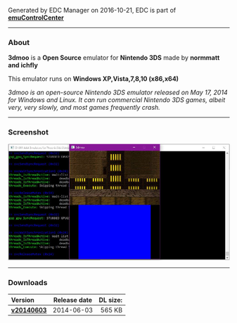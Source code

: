 Generated by EDC Manager on 2016-10-21, EDC is part of [**emuControlCenter**](https://github.com/PhoenixInteractiveNL/emuControlCenter/wiki)
***
### About
**3dmoo** is a **Open Source** emulator for **Nintendo 3DS** made by **normmatt and ichfly**

This emulator runs on **Windows XP,Vista,7,8,10 (x86,x64)**

_3dmoo is an open-source Nintendo 3DS emulator released on May 17, 2014 for Windows and Linux. It can run commercial Nintendo 3DS games, albeit very, very slowly, and most games frequently crash._
***
### Screenshot
![](https://raw.githubusercontent.com/PhoenixInteractiveNL/edc-masterhook/master/downloadhooks/3dmoo/3dmoo_screen.jpg)
***
### Downloads
| Version | Release date  | DL size:   |
|:--------|:-------------:|-----------:|
| [**v20140603**](https://github.com/PhoenixInteractiveNL/edc-repo0001/raw/master/3dmoo/20140603.7z) | 2014-06-03 | 565 KB |
